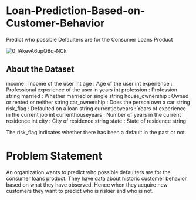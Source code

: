 # Loan-Prediction-Based-on-Customer-Behavior
Predict who possible Defaulters are for the Consumer Loans Product

![0_lAkevA6upQBq-NCk](https://user-images.githubusercontent.com/91171166/167246492-acc99f97-2aff-41ec-baad-f925b3ab7c19.jpg)

## About the Dataset
income            :	 Income of the user	int
age	              :  Age of the user	int
experience        :  Professional experience of the user in years	int
profession        :  Profession	string
married	          :  Whether married or single	string
house_ownership  	:  Owned or rented or neither	string
car_ownership	    :  Does the person own a car	string
risk_flag	        :  Defaulted on a loan	string
currentjobyears	  :  Years of experience in the current job	int
currenthouseyears :	 Number of years in the current residence	int
city	            :  City of residence	string
state	            :  State of residence	string

The risk_flag indicates whether there has been a default in the past or not.

# Problem Statement 
An organization wants to predict who possible defaulters are for the consumer loans product. They have data about historic customer behavior based on what they have observed. Hence when they acquire new customers they want to predict who is riskier and who is not.
